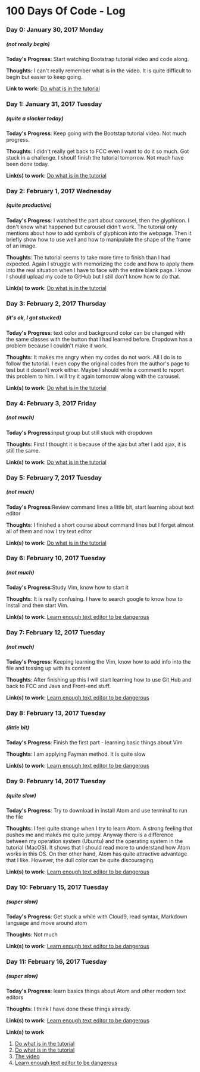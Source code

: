 # 100 Days Of Code - Log

### Day 0: January 30, 2017 Monday
##### (not really begin)

**Today's Progress**: Start watching Bootstrap tutorial video and code along.

**Thoughts:** I can't really remember what is in the video. It is quite difficult to begin but easier to keep going.

**Link to work:**  [Do what is in the tutorial](https://codepen.io/matthewdang131/pen/XpmKLr)

### Day 1: January 31, 2017 Tuesday
##### (quite a slacker today)

**Today's Progress**: Keep going with the Bootstap tutorial video. Not much progress.

**Thoughts**: I didn't really get back to FCC even I want to do it so much. Got stuck in a challenge. I shoulf finish the tutorial tomorrow. Not much have been done today.

**Link(s) to work**: [Do what is in the tutorial](https://codepen.io/matthewdang131/pen/XpmKLr)

### Day 2: February 1, 2017 Wednesday
##### (quite productive)

**Today's Progress**: I watched the part about carousel, then the glyphicon. I don't know what happened but carousel didn't work. The tutorial only mentions about how to add symbols of glyphicon into the webpage. Then it briefly show how to use well and how to manipulate the shape of the frame of an image.

**Thoughts**: The tutorial seems to take more time to finish than I had expected. Again I struggle with memorizing the code and how to apply them into the real situation when I have to face with the entire blank page. I know I should upload my code to GitHub but I still don't know how to do that.

**Link(s) to work**: [Do what is in the tutorial](file:///C:/Users/abc/Desktop/index.html#)

### Day 3: February 2, 2017 Thursday
##### (it's ok, I got stucked)

**Today's Progress**: text color and background color can be changed with the same classes with the button that I had learned before. Dropdown has a problem because I couldn't make it work.

**Thoughts**: It makes me angry when my codes do not work. All I do is to follow the tutorial. I even copy the original codes from the author's page to test but it doesn't work either. Maybe I should write a comment to report this problem to him. I will try it again tomorrow along with the carousel.

**Link(s) to work**: [Do what is in the tutorial](file:///C:/Users/abc/Desktop/index.html#)

### Day 4: February 3, 2017 Friday
##### (not much)

**Today's Progress**:input group but still stuck with dropdown

**Thoughts**: First I thought it is because of the ajax but after I add ajax, it is still the same.

**Link(s) to work**: [Do what is in the tutorial](file:///C:/Users/abc/Desktop/index.html#)

### Day 5: February 7, 2017 Tuesday
##### (not much)

**Today's Progress**:Review command lines a little bit, start learning about text editor

**Thoughts**: I finished a short course about command lines but I forget almost all of them and now I try text editor

**Link(s) to work**: [Do what is in the tutorial](file:///C:/Users/abc/Desktop/index.html#)

### Day 6: February 10, 2017 Tuesday
##### (not much)

**Today's Progress**:Study Vim, know how to start it

**Thoughts**: It is really confusing. I have to search google to know how to install and then start Vim.

**Link(s) to work**: [Learn enough text editor to be dangerous](https://www.learnenough.com/text-editor-tutorial)


### Day 7: February 12, 2017 Tuesday
##### (not much)

**Today's Progress**: Keeping learning the Vim, know how to add info into the file and tossing up with its content

**Thoughts**: After finishing up this I will start learning how to use Git Hub and back to FCC and Java and Front-end stuff.

**Link(s) to work**: [Learn enough text editor to be dangerous](https://www.learnenough.com/text-editor-tutorial)


### Day 8: February 13, 2017 Tuesday
##### (little bit)

**Today's Progress**: Finish the first part - learning basic things about Vim

**Thoughts**: I am applying Fayman method. It is quite slow

**Link(s) to work**: [Learn enough text editor to be dangerous](https://www.learnenough.com/text-editor-tutorial)

### Day 9: February 14, 2017 Tuesday
##### (quite slow)

**Today's Progress**: Try to download in install Atom and use terminal to run the file

**Thoughts**: I feel quite strange when I try to learn Atom. A strong feeling that pushes me and makes me quite jumpy. Anyway there is a difference between my operation system (Ubuntu) and the operating system in the tutorial (MacOS). It shows that I should read more to understand how Atom works in this OS. On ther other hand, Atom has quite attractive advantage that I like. However, the dull color can be quite discouraging.

**Link(s) to work**: [Learn enough text editor to be dangerous](https://www.learnenough.com/text-editor-tutorial)


### Day 10: February 15, 2017 Tuesday
##### (super slow)

**Today's Progress**: Get stuck a while with Cloud9, read syntax, Markdown language and move around atom

**Thoughts**: Not much

**Link(s) to work**: [Learn enough text editor to be dangerous](https://www.learnenough.com/text-editor-tutorial)


### Day 11: February 16, 2017 Tuesday
##### (super slow)

**Today's Progress**: learn basics things about Atom and other modern text editors

**Thoughts**: I think I have done these things already.

**Link(s) to work**: [Learn enough text editor to be dangerous](https://www.learnenough.com/text-editor-tutorial)

**Link(s) to work**
1. [Do what is in the tutorial](https://codepen.io/matthewdang131/pen/XpmKLr)
2. [Do what is in the tutorial](file:///C:/Users/abc/Desktop/index.html#)
3. [The video](https://www.youtube.com/watch?v=gqOEoUR5RHg)
4. [Learn enough text editor to be dangerous](https://www.learnenough.com/text-editor-tutorial)

